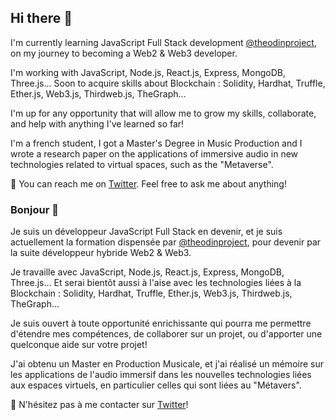 ## Hi there 👋

I'm currently learning JavaScript Full Stack development <a href="https://www.theodinproject.com/paths/full-stack-javascript">@theodinproject</a>, on my journey to becoming a Web2 & Web3 developer.

I'm working with JavaScript, Node.js, React.js, Express, MongoDB, Three.js... Soon to acquire skills about Blockchain : Solidity, Hardhat, Truffle, Ether.js, Web3.js, Thirdweb.js, TheGraph...

I'm up for any opportunity that will allow me to grow my skills, collaborate, and help with anything I've learned so far!

I'm a french student, I got a Master's Degree in Music Production and I wrote a research paper on the applications of immersive audio in new technologies related to virtual spaces, such as the "Metaverse".

💬 You can reach me on <a href="https://twitter.com/0xpolarzero">Twitter</a>. Feel free to ask me about anything!


### Bonjour 👋

Je suis un développeur JavaScript Full Stack en devenir, et je suis actuellement la formation dispensée par <a href="https://www.theodinproject.com/paths/full-stack-javascript">@theodinproject</a>, pour devenir par la suite développeur hybride Web2 & Web3.

Je travaille avec JavaScript, Node.js, React.js, Express, MongoDB, Three.js... Et serai bientôt aussi à l'aise avec les technologies liées à la Blockchain : Solidity, Hardhat, Truffle, Ether.js, Web3.js, Thirdweb.js, TheGraph...

Je suis ouvert à toute opportunité enrichissante qui pourra me permettre d'étendre mes compétences, de collaborer sur un projet, ou d'apporter une quelconque aide sur votre projet!

J'ai obtenu un Master en Production Musicale, et j'ai réalisé un mémoire sur les applications de l'audio immersif dans les nouvelles technologies liées aux espaces virtuels, en particulier celles qui sont liées au "Métavers".

💬 N'hésitez pas à me contacter sur <a href="https://twitter.com/0xpolarzero">Twitter</a>!
